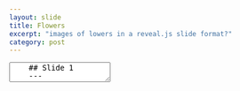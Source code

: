 ```yaml
---
layout: slide
title: Flowers
excerpt: "images of lowers in a reveal.js slide format?"
category: post
---
```

<section data-markdown>
  <textarea data-template>
    ## Slide 1
    ---
    ## Rose
    <img data-src="https://live.staticflickr.com/65535/49705644698_b047084b4f_b.jpg">
    ---
    ## Purple
    <img data-src="https://live.staticflickr.com/3859/14422655820_79f3f610e2_b.jpg">
    ---
    ## Pink
    <img data-src="https://live.staticflickr.com/65535/50172192597_79773567d1_b.jpg">
  </textarea>
</section>
